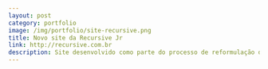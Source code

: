 ```yaml
---
layout: post
category: portfolio
image: /img/portfolio/site-recursive.png
title: Novo site da Recursive Jr
link: http://recursive.com.br
description: Site desenvolvido como parte do processo de reformulação da identidade visual da empresa junior Recursive
---
```


